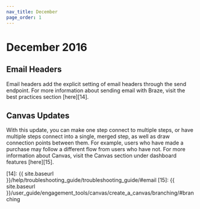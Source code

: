 ```yaml
---
nav_title: December
page_order: 1
---
```


# December 2016

## Email Headers

Email headers add the explicit setting of email headers through the send endpoint. For more information about sending email with Braze, visit the best practices section [here][14].

## Canvas Updates

With this update, you can make one step connect to multiple steps, or have multiple steps connect into a single, merged step, as well as draw connection points between them. For example, users who have made a purchase may follow a different flow from users who have not. For more information about Canvas, visit the Canvas section under dashboard features [here][15].

[14]: {{ site.baseurl }}/help/troubleshooting_guide/troubleshooting_guide/#email
[15]: {{ site.baseurl }}/user_guide/engagement_tools/canvas/create_a_canvas/branching/#branching
